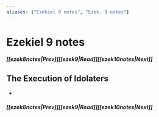 ```yaml
---
aliases: ["Ezekiel 9 notes", "Ezek. 9 notes"]
---
```

# Ezekiel 9 notes
##### <span class=arrow-left></span>[[ezek8notes|Prev]]<span class=navigation-separator></span>[[ezek9|Read]]<span class=navigation-separator></span>[[ezek10notes|Next]]<span class=arrow-right></span>
## The Execution of Idolaters
- 
##### <span class=arrow-left></span>[[ezek8notes|Prev]]<span class=navigation-separator></span>[[ezek9|Read]]<span class=navigation-separator></span>[[ezek10notes|Next]]<span class=arrow-right></span>
